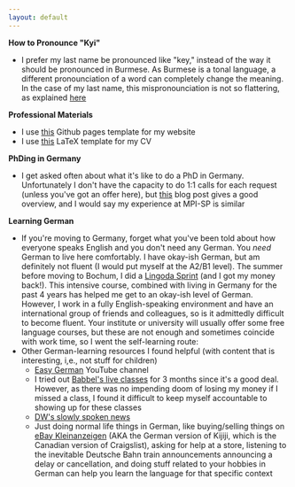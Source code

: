 ```yaml
---
layout: default
---
```

**How to Pronounce "Kyi"**
* I prefer my last name be pronounced like "key," instead of the way it should be pronounced in Burmese. As Burmese is a tonal language, a different pronounciation of a word can completely change the meaning. In the case of my last name, this mispronounciation is not so flattering, as explained [here](https://school.teachingbooks.net/pronounce.cgi?pid=3560)  

**Professional Materials**
* I use [this](https://github.com/ankitsultana/researcher) Github pages template for my website
* I use [this](https://www.overleaf.com/latex/examples/academic-cv-template/hvjpfjnyggbf) LaTeX template for my CV

**PhDing in Germany**
* I get asked often about what it's like to do a PhD in Germany. Unfortunately I don't have the capacity to do 1:1 calls for each request (unless you've got an offer here), but [this](https://andreas-zeller.info/2020/07/01/whats-it-like-to-be-a-phd-student-in-germany.html) blog post gives a good overview, and I would say my experience at MPI-SP is similar  

**Learning German**
* If you're moving to Germany, forget what you've been told about how everyone speaks English and you don't need any German. You _need_ German to live here comfortably. I have okay-ish German, but am definitely not fluent (I would put myself at the A2/B1 level). The summer before moving to Bochum, I did a [Lingoda Sprint](https://www.lingoda.com/en/sprint/) (and I got my money back!). This intensive course, combined with living in Germany for the past 4 years has helped me get to an okay-ish level of German. However, I work in a fully English-speaking environment and have an international group of friends and colleagues, so is it admittedly difficult to become fluent. Your institute or university will usually offer some free language courses, but these are not enough and sometimes coincide with work time, so I went the self-learning route:    
* Other German-learning resources I found helpful (with content that is interesting, i,e., not stuff for children)
   * [Easy German](https://www.youtube.com/@EasyGerman) YouTube channel
   * I tried out [Babbel's live classes](https://www.babbel.com/) for 3 months since it's a good deal. However, as there was no impending doom of losing my money if I missed a class, I found it difficult to keep myself accountable to showing up for these classes  
   * [DW's slowly spoken news](https://learngerman.dw.com/de/langsam-gesprochene-nachrichten/s-60040332)
   * Just doing normal life things in German, like buying/selling things on [eBay Kleinanzeigen](https://www.kleinanzeigen.de/) (AKA the German version of Kijiji, which is the Canadian version of Craigslist), asking for help at a store, listening to the inevitable Deutsche Bahn train announcements announcing a delay or cancellation, and doing stuff related to your hobbies in German can help you learn the language for that specific context
